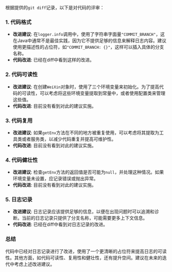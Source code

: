 根据提供的`git diff`记录，以下是对代码的评审：

### 1. 代码格式
- **改进建议**: 在`logger.info`调用中，使用了字符串字面量`"COMMIT_BRANCH"`，这在Java中通常不是最佳实践，因为它不提供足够的信息来解释日志内容。建议使用更描述性的占位符，如`"COMMIT_BRANCH: {}"`，这样可以插入具体的分支名称。
- **代码改进**: 已经在diff中看到这样的改进。

### 2. 代码可读性
- **改进建议**: 在创建`WeiXin`对象时，使用了三个环境变量来初始化。为了提高代码的可读性，可以考虑将这些环境变量提取到常量中，或者使用配置类来管理这些值。
- **代码改进**: 目前没有看到对此的建议实施。

### 3. 代码复用
- **改进建议**: 如果`getEnv`方法在不同的地方被重复使用，可以考虑将其提取为工具类或者服务类，以减少代码重复并提高可维护性。
- **代码改进**: 目前没有看到对此的建议实施。

### 4. 代码健壮性
- **改进建议**: 检查`getEnv`方法的返回值是否可能为`null`，并处理这种情况。如果环境变量未设置，应记录错误或抛出异常。
- **代码改进**: 目前没有看到对此的建议实施。

### 5. 日志记录
- **改进建议**: 日志记录应该提供足够的信息，以便在出现问题时可以追溯和诊断。当前的日志记录只提供了分支名称，可能需要更多上下文信息。
- **代码改进**: 已经在diff中看到对日志记录的改进。

### 总结
代码中已经对日志记录进行了改进，使用了一个更清晰的占位符来提高日志的可读性。其他方面，如代码可读性、复用性和健壮性，还有提升空间。建议在未来的迭代中考虑上述改进建议。
